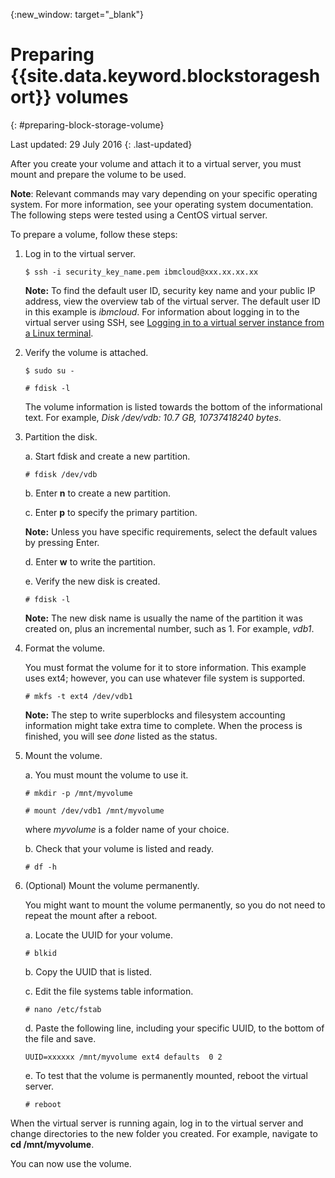 {:new_window: target="_blank"}


# Preparing {{site.data.keyword.blockstorageshort}} volumes 
{: #preparing-block-storage-volume}

Last updated: 29 July 2016
{: .last-updated}

  After you create your volume and attach it to a virtual server, you must mount and prepare the volume to be used.
  
  **Note**: Relevant commands may vary depending on your specific operating system. For more information, see your operating system documentation. The following steps were tested using a CentOS virtual server.
  
  To prepare a volume, follow these steps:

1. Log in to the virtual server.  

   <pre><code>$ ssh -i security_key_name.pem ibmcloud@xxx.xx.xx.xx</pre></code>

   **Note:** To find the default user ID, security key name and your public IP address, view the overview tab of the virtual server. The default user ID in this example is *ibmcloud*. For information about logging in to the virtual server using SSH, see [Logging in to a virtual server instance from a Linux terminal](../../virtualmachines/vm_manage_instances.html#vm_login). 

2. Verify the volume is attached.  

   <pre><code>$ sudo su -</pre></code>
   
   <pre><code># fdisk -l</pre></code>

   The volume information is listed towards the bottom of the informational text. For example, *Disk /dev/vdb: 10.7 GB, 10737418240 bytes*.

3. Partition the disk.

   a. Start fdisk and create a new partition.
    
     <pre><code># fdisk /dev/vdb</pre></code>

   b. Enter **n** to create a new partition.
   
   c. Enter **p** to specify the primary partition.

     **Note:** Unless you have specific requirements, select the default values by pressing Enter.

   d. Enter **w** to write the partition.
   
   e. Verify the new disk is created.
   
     <pre><code># fdisk -l</pre></code>

     **Note:** The new disk name is usually the name of the partition it was created on, plus an incremental number, such as 1. For example, *vdb1*.

4. Format the volume. 

   You must format the volume for it to store information. This example uses ext4; however, you can use whatever file system is supported.

   <pre><code># mkfs -t ext4 /dev/vdb1</pre></code>

    **Note:** The step to write superblocks and filesystem accounting information might take extra time to complete. When the process is finished, you will see *done* listed as the status.

5. Mount the volume. 

   a. You must mount the volume to use it.

      <pre><code># mkdir -p /mnt/myvolume</pre></code>
      
      <pre><code># mount /dev/vdb1 /mnt/myvolume</pre></code>

      where *myvolume* is a folder name of your choice.

   b. Check that your volume is listed and ready.

      <pre><code># df -h</pre></code>

6. (Optional) Mount the volume permanently. 

   You might want to mount the volume permanently, so you do not need to repeat the mount after a reboot.

   a. Locate the UUID for your volume.

      <pre><code># blkid</pre></code>

   b. Copy the UUID that is listed.

   c. Edit the file systems table information.

      <pre><code># nano /etc/fstab</pre></code>      

   d. Paste the following line, including your specific UUID, to the bottom of the file and save.
   
      <pre><code>UUID=xxxxxx /mnt/myvolume ext4 defaults  0 2</pre></code>

   e. To test that the volume is permanently mounted, reboot the virtual server.

      <pre><code># reboot</pre></code>

  When the virtual server is running again, log in to the virtual server and change directories to the new folder you created. For example, navigate to **cd /mnt/myvolume**.

  You can now use the volume.
